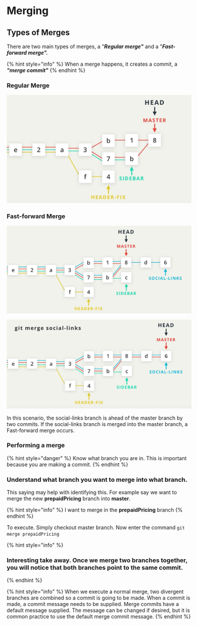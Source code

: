# Merging

## Types of Merges

There are two main types of merges, a "_**Regular merge"**_ and a "_**Fast-forward merge".**_

{% hint style="info" %}
When a merge happens, it creates a commit, a _**"merge commit"**_
{% endhint %}

### Regular Merge

![8 represents a merge commit of sidebar and master](../../.gitbook/assets/screen-shot-2019-06-05-at-12.18.30-am.png)

### Fast-forward Merge

![](../../.gitbook/assets/screen-shot-2019-06-05-at-12.20.57-am.png)

![](../../.gitbook/assets/screen-shot-2019-06-05-at-12.21.42-am.png)

In this scenario, the social-links branch is ahead of the master branch by two commits. If the social-links branch is merged into the master branch, a Fast-forward merge occurs.

### Performing a merge

{% hint style="danger" %}
Know what branch you are in. This is important because you are making a commit.
{% endhint %}

### Understand what branch you want to merge into what branch. 

This saying may help with identifying this. For example say we want to merge the new **prepaidPricing** branch into **master**.

{% hint style="info" %}
I want to merge in the **prepaidPricing** branch
{% endhint %}

To execute. Simply checkout master branch. Now enter the command `git merge prepaidPricing`

{% hint style="info" %}
### Interesting take away. Once we merge two branches together, you will notice that both branches point to the same commit.
{% endhint %}

{% hint style="info" %}
When we execute a normal merge, two divergent branches are combined so a commit is going to be made. When a commit is made, a commit message needs to be supplied. Merge commits have a default message supplied. The message can be changed if desired, but it is common practice to use the default merge commit message.
{% endhint %}

